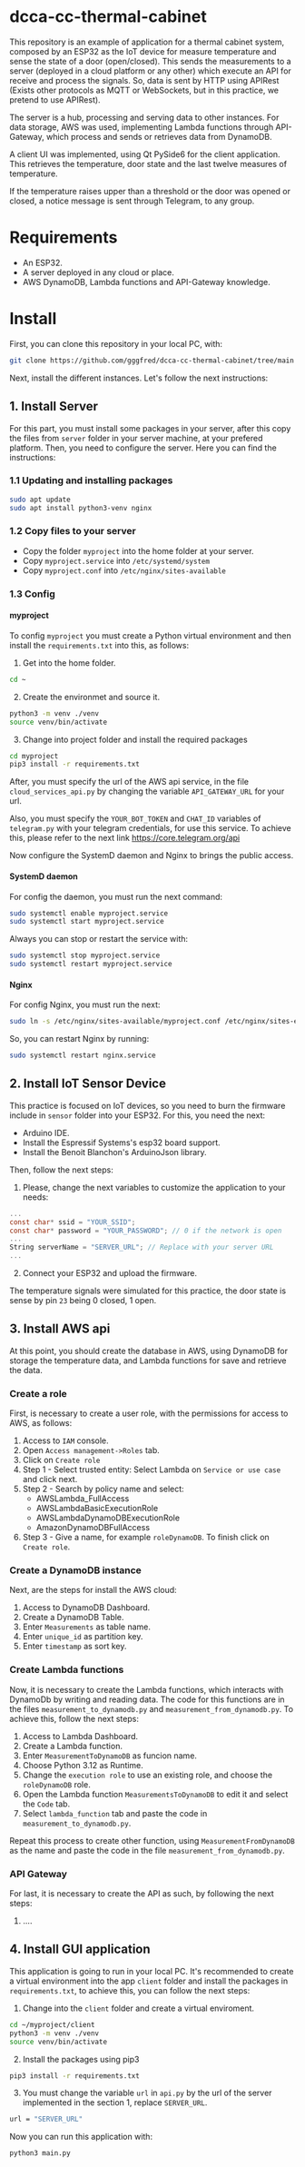 # dcca-cc-thermal-cabinet

This repository is an example of application for a thermal cabinet system, composed by an ESP32 as the IoT device for measure temperature and sense the state of a door (open/closed). This sends the measurements to a server (deployed in a cloud platform or any other) which execute an API for receive and process the signals. So, data is sent by HTTP using APIRest (Exists other protocols as MQTT or WebSockets, but in this practice, we pretend to use APIRest).

The server is a hub, processing and serving data to other instances. For data storage, AWS was used, implementing Lambda functions through API-Gateway, which process and sends or retrieves data from DynamoDB.

A client UI was implemented, using Qt PySide6 for the client application. This retrieves the temperature, door state and the last twelve measures of temperature.

If the temperature raises upper than a threshold or the door was opened or closed, a notice message is sent through Telegram, to any group.

# Requirements
- An ESP32.
- A server deployed in any cloud or place.
- AWS DynamoDB, Lambda functions and API-Gateway knowledge.

# Install

First, you can clone this repository in your local PC, with:

```bash
git clone https://github.com/gggfred/dcca-cc-thermal-cabinet/tree/main
```

Next, install the different instances. Let's follow the next instructions:

## 1. Install Server
For this part, you must install some packages in your server, after this copy the files from `server` folder in your server machine, at your prefered platform. Then, you need to configure the server. Here you can find the instructions:

### 1.1 Updating and installing packages
```bash
sudo apt update
sudo apt install python3-venv nginx
```

### 1.2 Copy files to your server
- Copy the folder `myproject` into the home folder at your server.
- Copy `myproject.service` into `/etc/systemd/system` 
- Copy `myproject.conf` into `/etc/nginx/sites-available` 

### 1.3 Config
#### myproject
To config `myproject` you must create a Python virtual environment and then install the `requirements.txt` into this, as follows:

1. Get into the home folder.
```bash
cd ~
```
2. Create the environmet and source it.
```bash
python3 -m venv ./venv
source venv/bin/activate
```
3. Change into project folder and install the required packages
```bash
cd myproject
pip3 install -r requirements.txt
```

After, you must specify the url of the AWS api service, in the file `cloud_services_api.py` by changing the variable `API_GATEWAY_URL` for your url. 

Also, you must specify the `YOUR_BOT_TOKEN` and `CHAT_ID` variables of `telegram.py` with your telegram credentials, for use this service. To achieve this, please refer to the next link https://core.telegram.org/api

Now configure the SystemD daemon and Nginx to brings the public access.

#### SystemD daemon
For config the daemon, you must run the next command:

```bash
sudo systemctl enable myproject.service
sudo systemctl start myproject.service
```

Always you can stop or restart the service with:

```bash
sudo systemctl stop myproject.service
sudo systemctl restart myproject.service
```

#### Nginx
For config Nginx, you must run the next:

```bash
sudo ln -s /etc/nginx/sites-available/myproject.conf /etc/nginx/sites-enabled
```

So, you can restart Nginx by running:

```bash
sudo systemctl restart nginx.service
```

## 2. Install IoT Sensor Device

This practice is focused on IoT devices, so you need to burn the firmware include in `sensor` folder into your ESP32. For this, you need the next:

- Arduino IDE.
- Install the Espressif Systems's esp32 board support.
- Install the Benoit Blanchon's ArduinoJson library.

Then, follow the next steps:

1. Please, change the next variables to customize the application to your needs:
```c
...
const char* ssid = "YOUR_SSID";
const char* password = "YOUR_PASSWORD"; // 0 if the network is open
...
String serverName = "SERVER_URL"; // Replace with your server URL
...
```
2. Connect your ESP32 and upload the firmware.

The temperature signals were simulated for this practice, the door state is sense by pin `23` being 0 closed, 1 open.

## 3. Install AWS api

At this point, you should create the database in AWS, using DynamoDB for storage the temperature data, and Lambda functions for save and retrieve the data. 

### Create a role

First, is necessary to create a user role, with the permissions for access to AWS, as follows:

1. Access to `IAM` console.
2. Open `Access management->Roles` tab.
3. Click on `Create role`
4. Step 1 - Select trusted entity: Select Lambda on `Service or use case` and click next.
5. Step 2 - Search by policy name and select:
    - AWSLambda_FullAccess
    - AWSLambdaBasicExecutionRole
    - AWSLambdaDynamoDBExecutionRole
    - AmazonDynamoDBFullAccess
6. Step 3 - Give a name, for example `roleDynamoDB`. To finish click on `Create role`.

### Create a DynamoDB instance

Next, are the steps for install the AWS cloud:

1. Access to DynamoDB Dashboard.
2. Create a DynamoDB Table.
3. Enter `Measurements` as table name.
4. Enter `unique_id` as partition key.
5. Enter `timestamp` as sort key.

### Create Lambda functions

Now, it is necessary to create the Lambda functions, which interacts with DynamoDb by writing and reading data. The code for this functions are in the files `measurement_to_dynamodb.py` and `measurement_from_dynamodb.py`. To achieve this, follow the next steps:

1. Access to Lambda Dashboard.
2. Create a Lambda function.
3. Enter `MeasurementToDynamoDB` as funcion name.
4. Choose Python 3.12 as Runtime.
5. Change the `execution role` to use an existing role, and choose the `roleDynamoDB` role.
6. Open the Lambda function `MeasurementsToDynamoDB` to edit it and select the `Code` tab.
7. Select `lambda_function` tab and paste the code in `measurement_to_dynamodb.py`.

Repeat this process to create other function, using `MeasurementFromDynamoDB` as the name and paste the code in the file `measurement_from_dynamodb.py`.

### API Gateway

For last, it is necessary to create the API as such, by following the next steps:

1. ....

## 4. Install GUI application

This application is going to run in your local PC. It's recommended to create a virtual environment into the app `client` folder and install the packages in `requirements.txt`, to achieve this, you can follow the next steps:

1. Change into the `client` folder and create a virtual enviroment.
```bash
cd ~/myproject/client
python3 -m venv ./venv
source venv/bin/activate
```
2. Install the packages using pip3
```bash
pip3 install -r requirements.txt
```
3. You must change the variable `url` in `api.py` by the url of the server implemented in the section 1, replace `SERVER_URL`.

```bash
url = "SERVER_URL"
```

Now you can run this application with:

```bash
python3 main.py
```